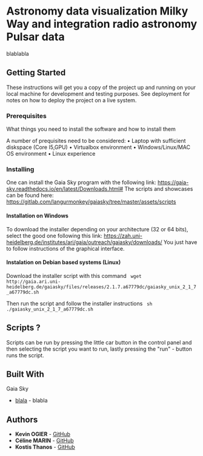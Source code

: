# Astronomy data visualization Milky Way and integration radio astronomy Pulsar data

blablabla 

## Getting Started

These instructions will get you a copy of the project up and running on your local machine for development and testing purposes. See deployment for notes on how to deploy the project on a live system.

### Prerequisites

What things you need to install the software and how to install them

A number of prequisites need to be considered:
• Laptop with sufficient diskspace (Core I5,GPU)
• Virtualbox environment
• Windows/Linux/MAC OS environment
• Linux experience

### Installing

One can install the Gaia Sky program with the following link: https://gaia-sky.readthedocs.io/en/latest/Downloads.html#
The scripts and showcases can be found here: https://gitlab.com/langurmonkey/gaiasky/tree/master/assets/scripts

#### Installation on Windows
To download the installer depending on your architecture (32 or 64 bits), select the good one following this link: https://zah.uni-heidelberg.de/institutes/ari/gaia/outreach/gaiasky/downloads/ 
You just have to follow instructions of the graphical interface.

#### Instalation on Debian based systems (Linux)
Download the installer script with this command
` wget http://gaia.ari.uni-heidelberg.de/gaiasky/files/releases/2.1.7.a67779dc/gaiasky_unix_2_1_7_a67779dc.sh`

Then run the script and follow the installer instructions
` sh ./gaiasky_unix_2_1_7_a67779dc.sh`

## Scripts ?

Scripts can be run by pressing the little car button in the control panel and then selecting the script you want to run,
lastly pressing the "run" - button runs the script.

## Built With

Gaia Sky
* [blala](link) - blabla

## Authors

* **Kevin OGIER** - [GitHub](https://github.com/KevinOGIER)
* **Céline MARIN** - [GitHub](https://github.com/GeekyGodess)
* **Kostis Thanos** - [GitHub](https://github.com/kostis95)


